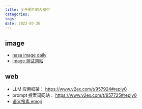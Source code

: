 ```yaml
---
title: 关于图片的大模型
categories: 
tags: 
date: 2023-07-26
---
```


## image

- [nasa image daily](https://apod.nasa.gov/apod/ap230725.html)
- [image 测试网站](https://picsum.photos/600/400)

## web

- LLM 应用框架： https://www.v2ex.com/t/957924#reply0
- prompt 搜索词网站： https://www.v2ex.com/t/957725#reply0
- [语义搜素 emoji](https://emoji.aify.run/)